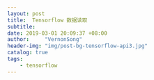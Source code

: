```yaml
---
layout: post
title:  Tensorflow 数据读取
subtitle: 
date: 2019-03-01 20:09:37 +08:00
author:     "VernonSong"
header-img: "img/post-bg-tensorflow-api3.jpg"
catalog: true
tags:
    - tensorflow
---
```


